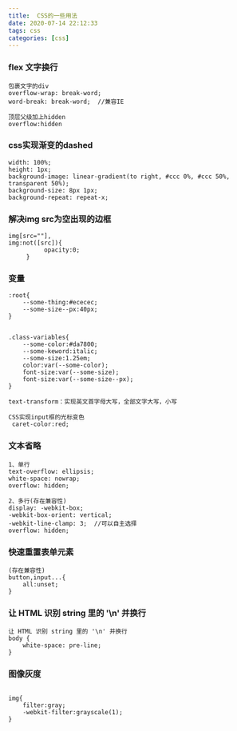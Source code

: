 ```yaml
---
title:  CSS的一些用法
date: 2020-07-14 22:12:33
tags: css
categories: [css]
---
```



### flex 文字换行

```
包裹文字的div
overflow-wrap: break-word;
word-break: break-word;  //兼容IE

顶层父级加上hidden
overflow:hidden
```

### css实现渐变的dashed

```
width: 100%;
height: 1px;
background-image: linear-gradient(to right, #ccc 0%, #ccc 50%, transparent 50%);
background-size: 8px 1px;
background-repeat: repeat-x;
```

### 解决img src为空出现的边框

```
img[src=""],
img:not([src]){
          opacity:0;
     }

```
<!-- more -->

### 变量

```
:root{
    --some-thing:#ececec;
    --some-size--px:40px;
}


.class-variables{
    --some-color:#da7800;
    --some-keword:italic;
    --some-size:1.25em;
    color:var(--some-color);
    font-size:var(--some-size);
    font-size:var(--some-size--px);
}

text-transform：实现英文首字母大写，全部文字大写，小写

CSS实现input框的光标变色
 caret-color:red; 

```

### 文本省略

```
1、单行
text-overflow: ellipsis;
white-space: nowrap;
overflow: hidden;

2、多行(存在兼容性)
display: -webkit-box;
-webkit-box-orient: vertical;
-webkit-line-clamp: 3;  //可以自主选择
overflow: hidden;
```

### 快速重置表单元素
```
(存在兼容性)
button,input...{
    all:unset;
}
```

### 让 HTML 识别 string 里的 '\n' 并换行

```
让 HTML 识别 string 里的 '\n' 并换行
body {
  	white-space: pre-line;
}
```

### 图像灰度

```

img{
    filter:gray;
    -webkit-filter:grayscale(1);
}
```